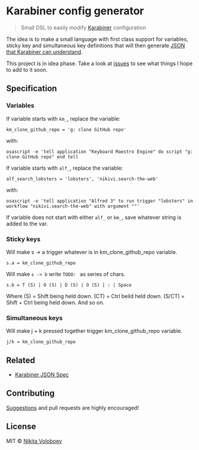 # Karabiner config generator
> Small DSL to easily modify [Karabiner](https://github.com/tekezo/Karabiner-Elements) configuration

The idea is to make a small language with first class support for variables, sticky key and simultaneous key definitions that will then generate [JSON that Karabiner can understand](https://pqrs.org/osx/karabiner/json.html).

This project is in idea phase. Take a look at [issues](../../issues/) to see what things I hope to add to it soon.

## Specification
### Variables
If variable starts with `km_`, replace the variable:

`km_clone_github_repo = 'g: clone GitHub repo'`

with:

`osascript -e 'tell application "Keyboard Maestro Engine" do script "g: clone GitHub repo" end tell`

If variable starts with `alf_`, replace the variable:

`alf_search_lobsters = 'lobsters', 'nikivi.search-the-web'`

with:

`osascript -e 'tell application "Alfred 3" to run trigger "lobsters" in workflow "nikivi.search-the-web" with argument ""'`

If variable does not start with either `alf_` or `km_`, save whatever string is added to the var.

### Sticky keys
Will make s -> a trigger whatever is in km_clone_github_repo variable.

`s.a = km_clone_github_repo`

Will make `s -> b` write `TODO: ` as series of chars.

`s.b = T (S) | O (S) | D (S) | O (S) | : | Space`

Where (S) = Shift being held down. (CT) = Ctrl beild held down. (S/CT) = Shift + Ctrl being held down. And so on.

### Simultaneous keys
Will make j + k pressed together trigger km_clone_github_repo variable.

`j/k = km_clone_github_repo`

## Related
- [Karabiner JSON Spec](https://pqrs.org/osx/karabiner/json.html)

## Contributing
[Suggestions](../../issues/) and pull requests are highly encouraged!

## License
MIT © [Nikita Voloboev](https://nikitavoloboev.xyz)